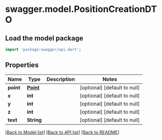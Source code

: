 # swagger.model.PositionCreationDTO

## Load the model package
```dart
import 'package:swagger/api.dart';
```

## Properties
Name | Type | Description | Notes
------------ | ------------- | ------------- | -------------
**point** | [**Point**](Point.md) |  | [optional] [default to null]
**x** | **int** |  | [optional] [default to null]
**y** | **int** |  | [optional] [default to null]
**z** | **int** |  | [optional] [default to null]
**text** | **String** |  | [optional] [default to null]

[[Back to Model list]](../README.md#documentation-for-models) [[Back to API list]](../README.md#documentation-for-api-endpoints) [[Back to README]](../README.md)


